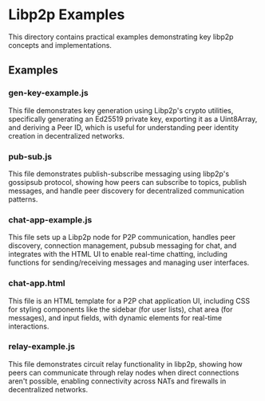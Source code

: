 # Libp2p Examples

This directory contains practical examples demonstrating key libp2p concepts and implementations.

## Examples

### gen-key-example.js
This file demonstrates key generation using Libp2p's crypto utilities, specifically generating an Ed25519 private key, exporting it as a Uint8Array, and deriving a Peer ID, which is useful for understanding peer identity creation in decentralized networks.

### pub-sub.js
This file demonstrates publish-subscribe messaging using libp2p's gossipsub protocol, showing how peers can subscribe to topics, publish messages, and handle peer discovery for decentralized communication patterns.

### chat-app-example.js
This file sets up a Libp2p node for P2P communication, handles peer discovery, connection management, pubsub messaging for chat, and integrates with the HTML UI to enable real-time chatting, including functions for sending/receiving messages and managing user interfaces.

### chat-app.html
This file is an HTML template for a P2P chat application UI, including CSS for styling components like the sidebar (for user lists), chat area (for messages), and input fields, with dynamic elements for real-time interactions.

### relay-example.js
This file demonstrates circuit relay functionality in libp2p, showing how peers can communicate through relay nodes when direct connections aren't possible, enabling connectivity across NATs and firewalls in decentralized networks.
